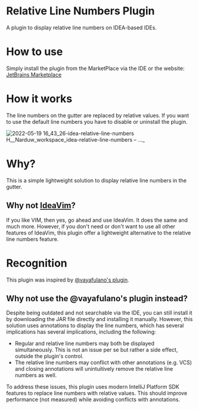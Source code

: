 # Relative Line Numbers Plugin
A plugin to display relative line numbers on IDEA-based IDEs.

# How to use
Simply install the plugin from the MarketPlace via the IDE or the website:
[JetBrains Marketplace](https://plugins.jetbrains.com/plugin/19193-relative-line-numbers)

# How it works
The line numbers on the gutter are replaced by relative values. If you want to use the default line numbers you have to disable or uninstall the plugin.

![2022-05-19 16_43_26-idea-relative-line-numbers  H__Narduw_workspace_idea-relative-line-numbers  – …_](https://user-images.githubusercontent.com/16376552/169325070-b6c6db64-3aea-4116-906f-59fd6d80fbc3.png)

# Why?
This is a simple lightweight solution to display relative line numbers in the gutter.

## Why not [IdeaVim](https://github.com/JetBrains/ideavim)?
If you like VIM, then yes, go ahead and use IdeaVim. It does the same and much more.
However, if you don't need or don't want to use all other features of IdeaVim, this plugin offer a lightweight
alternative to the relative line numbers feature.

# Recognition

This plugin was inspired by [@vayafulano's plugin](https://plugins.jetbrains.com/plugin/7414-relative-line-numbers).

## Why not use the @vayafulano's plugin instead?
Despite being outdated and not searchable via the IDE, you can still install it by downloading the
JAR file directly and installing it manually. However, this solution uses annotations to display the line numbers, which has several implications has several implications, including the following:

* Regular and relative line numbers may both be displayed simultaneously. This is not an issue per se but
 rather a side effect, outside the plugin's control.
* The relative line numbers may conflict with other annotations (e.g. VCS) and closing annotations will unintuitively remove the relative line numbers as well.

To address these issues, this plugin uses modern IntelliJ Platform SDK features
to replace line numbers with relative values. This should improve performance (not measured)
while avoiding conflicts with annotations.
